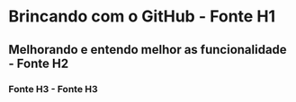# Brincando com o GitHub  -   Fonte H1

## Melhorando e entendo melhor as funcionalidade  -   Fonte H2

### Fonte H3  -   Fonte H3

